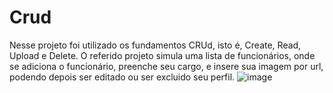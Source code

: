 # Crud
Nesse projeto foi utilizado os fundamentos CRUd, isto é, Create, Read, Upload e Delete. O referido projeto simula uma lista de funcionários,
onde se adiciona o funcionário, preenche seu cargo, e insere sua imagem por url, podendo depois ser editado ou ser excluido seu perfil.
![image](https://github.com/mikhaelmourao/Crud/assets/140970147/9946e909-7950-479f-9cbc-e88780fe9960)


